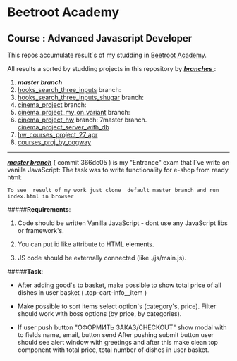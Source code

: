 # Beetroot Academy 
## Course : Advanced Javascript Developer 
  This repos accumulate result`s of my studding in  [Beetroot Academy](https://beetroot.academy/en/).

  All results a sorted by studding projects in this repository by  [***branches*** ](https://github.com/Maksss2018/beetroot-test/branches): 
 1.  ***master branch***
 2. [hooks_search_three_inputs](https://github.com/Maksss2018/beetroot-test/tree/hooks_search_three_imputs/#readme) branch:
 3. [hooks_search_three_inputs_shugar](https://github.com/Maksss2018/beetroot-test/tree/hooks_search_three_inputs_shugar/#readme) branch:
 4. [cinema_project](https://github.com/Maksss2018/beetroot-test/tree/cinema_project/#readme) branch:
 5. [cinema_project_my_on_variant](https://github.com/Maksss2018/beetroot-test/tree/cinema_project_my_on_variant/#readme) branch:
 6. [cinema_project_hw](https://github.com/Maksss2018/beetroot-test/tree/cinema_project_hw/#readme) branch:
 7master branch. [cinema_project_server_with_db](https://github.com/Maksss2018/beetroot-test/tree/cinema_project_server_with_db/#readme)
 8. [hw_courses_project_27_apr](https://github.com/Maksss2018/beetroot-test/tree/hw_courses_project_27_apr/#readme)
 9. [courses_proj_by_oogway](https://github.com/Maksss2018/beetroot-test/tree/courses_proj_by_oogway/#readme)
 
 ---
 
  [***master branch***](https://github.com/Maksss2018/beetroot-test) ( commit 366dc05 ) is my  "Entrance" exam that I`ve write on vanilla JavaScript:
   The task  was  to  write functionality for e-shop from ready html: 
 
   ```To see  result of my work just clone  default master branch and run index.html in browser```  
 
 #####**Requirements**:  
 
  1. Code should be written Vanilla JavaScript - dont use any JavaScript libs or  framework's.
 
  2.  You can put id like attribute to HTML elements.
 
  3. JS code should be externally connected (like ./js/main.js).
 
 #####**Task**: 
  
* After adding good`s to basket, make  possible to show total price of all dishes in user basket
 ( .top-cart-info__item )

* Make possible to sort items select option`s (category's, price).
 Filter should work with boss options (by price, by categories).

* If user push button "ОФОРМИТЬ ЗАКАЗ/CHECKOUT" show modal with to fields name, email, button send
   After pushing submit button user should see alert window with greetings and after this make clean top component with total price, total number of dishes in user basket.
   
